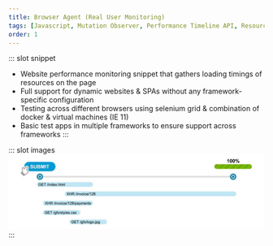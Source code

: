 ```yaml
---
title: Browser Agent (Real User Monitoring)
tags: [Javascript, Mutation Observer, Performance Timeline API, Resource Timing API, Rollup, Buble, Selenium, theintern.io]
order: 1
---
```


::: slot snippet
* Website performance monitoring snippet that gathers loading timings of resources on the page
* Full support for dynamic websites & SPAs without any framework-specific configuration
* Testing across different browsers using selenium grid & combination of docker & virtual machines (IE 11)
* Basic test apps in multiple frameworks to ensure support across frameworks
:::

::: slot images
<images-gallery>
<img src="./browser-agent-scheme.jpg" alt="Scheme" title="Scheme" />
</images-gallery>
:::
